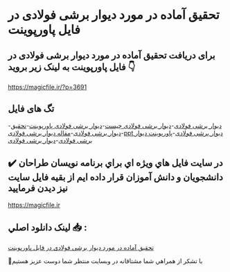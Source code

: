 # تحقیق آماده در مورد ديوار برشی فولادی در فایل پاورپوینت

## برای دریافت تحقیق آماده در مورد ديوار برشی فولادی در فایل پاورپوینت به لینک زیر بروید 👇

https://magicfile.ir/?p=3691

## تگ های فایل

-[دیوار برشی فولادی](https://magicfile.ir/product/%d8%aa%d8%ad%d9%82%db%8c%d9%82-%d8%af%d9%8a%d9%88%d8%a7%d8%b1-%d8%a8%d8%b1%d8%b4%db%8c-%d9%81%d9%88%d9%84%d8%a7%d8%af%db%8c-%d8%af%d8%b1-%d9%be%d8%a7%d9%88%d8%b1%d9%be%d9%88%db%8c%d9%86%d8%aa/)-[دیوار برشی فولادی چیست](https://magicfile.ir/product/%d8%aa%d8%ad%d9%82%db%8c%d9%82-%d8%af%d9%8a%d9%88%d8%a7%d8%b1-%d8%a8%d8%b1%d8%b4%db%8c-%d9%81%d9%88%d9%84%d8%a7%d8%af%db%8c-%d8%af%d8%b1-%d9%be%d8%a7%d9%88%d8%b1%d9%be%d9%88%db%8c%d9%86%d8%aa/)-[دیوار برشی فولادی پاورپوینت](https://magicfile.ir/product/%d8%aa%d8%ad%d9%82%db%8c%d9%82-%d8%af%d9%8a%d9%88%d8%a7%d8%b1-%d8%a8%d8%b1%d8%b4%db%8c-%d9%81%d9%88%d9%84%d8%a7%d8%af%db%8c-%d8%af%d8%b1-%d9%be%d8%a7%d9%88%d8%b1%d9%be%d9%88%db%8c%d9%86%d8%aa/)-[تحقیق ديوار برشی فولادی](https://magicfile.ir/product/%d8%aa%d8%ad%d9%82%db%8c%d9%82-%d8%af%d9%8a%d9%88%d8%a7%d8%b1-%d8%a8%d8%b1%d8%b4%db%8c-%d9%81%d9%88%d9%84%d8%a7%d8%af%db%8c-%d8%af%d8%b1-%d9%be%d8%a7%d9%88%d8%b1%d9%be%d9%88%db%8c%d9%86%d8%aa/)-[مقاله ديوار برشی فولادی](https://magicfile.ir/product/%d8%aa%d8%ad%d9%82%db%8c%d9%82-%d8%af%d9%8a%d9%88%d8%a7%d8%b1-%d8%a8%d8%b1%d8%b4%db%8c-%d9%81%d9%88%d9%84%d8%a7%d8%af%db%8c-%d8%af%d8%b1-%d9%be%d8%a7%d9%88%d8%b1%d9%be%d9%88%db%8c%d9%86%d8%aa/)-[ppt ديوار برشی فولادی](https://magicfile.ir/product/%d8%aa%d8%ad%d9%82%db%8c%d9%82-%d8%af%d9%8a%d9%88%d8%a7%d8%b1-%d8%a8%d8%b1%d8%b4%db%8c-%d9%81%d9%88%d9%84%d8%a7%d8%af%db%8c-%d8%af%d8%b1-%d9%be%d8%a7%d9%88%d8%b1%d9%be%d9%88%db%8c%d9%86%d8%aa/)-[پاورپوینت ديوار برشی فولادی](https://magicfile.ir/product/%d8%aa%d8%ad%d9%82%db%8c%d9%82-%d8%af%d9%8a%d9%88%d8%a7%d8%b1-%d8%a8%d8%b1%d8%b4%db%8c-%d9%81%d9%88%d9%84%d8%a7%d8%af%db%8c-%d8%af%d8%b1-%d9%be%d8%a7%d9%88%d8%b1%d9%be%d9%88%db%8c%d9%86%d8%aa/)-[ديوار برشی فولادی](https://magicfile.ir/product/%d8%aa%d8%ad%d9%82%db%8c%d9%82-%d8%af%d9%8a%d9%88%d8%a7%d8%b1-%d8%a8%d8%b1%d8%b4%db%8c-%d9%81%d9%88%d9%84%d8%a7%d8%af%db%8c-%d8%af%d8%b1-%d9%be%d8%a7%d9%88%d8%b1%d9%be%d9%88%db%8c%d9%86%d8%aa/)

## ✔️ در سايت فايل هاي ويژه اي براي برنامه نويسان طراحان دانشجويان و دانش آموزان قرار داده ايم از بقيه فايل سايت نيز ديدن فرماييد

https://magicfile.ir


## لينک دانلود اصلي 📥 :

[تحقیق آماده در مورد ديوار برشی فولادی در فایل پاورپوینت](https://magicfile.ir/product/%d8%aa%d8%ad%d9%82%db%8c%d9%82-%d8%af%d9%8a%d9%88%d8%a7%d8%b1-%d8%a8%d8%b1%d8%b4%db%8c-%d9%81%d9%88%d9%84%d8%a7%d8%af%db%8c-%d8%af%d8%b1-%d9%be%d8%a7%d9%88%d8%b1%d9%be%d9%88%db%8c%d9%86%d8%aa/) 


🙏با تشکر از همراهي شما مشتاقانه در وبسایت منتظر شما دوست عزیز هستیم

